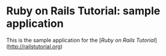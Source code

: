 # Ruby on Rails Tutorial: sample application

This is the sample application for the [*Ruby on Rails Tutorial*] (http://railstutorial.org)